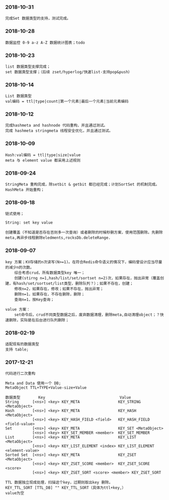 ### 2018-10-31
    完成Set 数据类型的支持，测试完成。

### 2018-10-28
    数据监控 0-9 a-z A-Z 数据统计图表；todo

### 2018-10-23
    list 数据类型支撑完成；
    set 数据类型支撑；（后续 zset/hyperlog/快速list-支持pop&push）

### 2018-10-14
    List 数据类型 
    val编码 = ttl|type|count|第一个元素|最后一个元素|当前元素编码
    
### 2018-10-12
    完成hashmeta and hashnode 代码重构，并且通过测试。
    完成 hashmeta stringmeta 线程安全优化，并且通过测试。
    

### 2018-10-09 
    Hash:val编码 = ttl|type|size|value
    meta 与 element value 都采用上述规则 

### 2018-09-24
    StringMeta 重构完成，除setbit & getbit 都已经完成；计划SortSet 的机制完成。
    HashMeta 开始重构；


### 2018-09-18
    链式使用；

    String: set key value
    
    创建覆盖（不知道是否存在否则多一次查询）或者删除的时候秒删方案，使用范围删除。先删除meta,再异步线程删除eledments,rocksDb.deleteRange.
      

### 2018-09-07
    key 方案；KV存储的n次读写(N>=1)。在符合Redis命令语义的情况下，编码曾设计应当尽量的减少n的次数。
        综合考虑crud，所有数据类型key 唯一；
        创建(stirng n=1,hash/list/set/sortset n=2)次，如果存在，抛出异常（覆盖创建，有hash/set/sortset/list类型，删除队列？）；如果不存在，创建；
        修改n=2，如果存在，修改；如果不存在，抛出异常；
        删除n=1，如果存在，不存在删除，删除；
        查询n=1，按Key查询；
        
    value 方案：
        set命令后，crud不同类型数据之后，废弃数据清理，删除meta,自动清理object；？快速删除，实际是在后台进行队列删除；
        
        
### 2018-02-19
    
    适配现有的数据类型
    支持 table;

### 2017-12-21
    代码进行二次重构
    
    Meta and Data 使用一个 DB;
    MetaObject TTL+TYPE+Value-size+Value
    
    数据类型        Key                                 Value
    String      [<ns>] <key> KEY_META                 KEY_STRING <MetaObject>
    Hash        [<ns>] <key> KEY_META                 KEY_HASH <MetaObject>
                [<ns>] <key> KEY_HASH_FIELD <field>   KEY_HASH_FIELD <field-value>
    Set         [<ns>] <key> KEY_META                 KEY_SET <MetaObject>
                [<ns>] <key> KEY_SET_MEMBER <member>  KEY_SET_MEMBER
    List        [<ns>] <key> KEY_META                 KEY_LIST <MetaObject>
                [<ns>] <key> KEY_LIST_ELEMENT <index> KEY_LIST_ELEMENT <element-value>
    Sorted Set  [<ns>] <key> KEY_META                 KEY_ZSET <MetaObject>
                [<ns>] <key> KEY_ZSET_SCORE <member>  KEY_ZSET_SCORE <score>
                [<ns>] <key> KEY_ZSET_SORT <score> <member> KEY_ZSET_SORT
                
    TTL 数据独立现成处理，扫描这个key，过期则取出key 删除。
    KEY_TTL_SORT [TTL_DB] "" KEY_TTL_SORT（具体为ttl+key,）             value为空
                
    
   
 